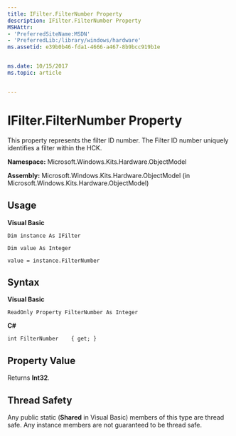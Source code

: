 ```yaml
---
title: IFilter.FilterNumber Property
description: IFilter.FilterNumber Property
MSHAttr:
- 'PreferredSiteName:MSDN'
- 'PreferredLib:/library/windows/hardware'
ms.assetid: e39b0b46-fda1-4666-a467-8b9bcc919b1e


ms.date: 10/15/2017
ms.topic: article


---
```


# IFilter.FilterNumber Property


This property represents the filter ID number. The Filter ID number uniquely identifies a filter within the HCK.

**Namespace:** Microsoft.Windows.Kits.Hardware.ObjectModel

**Assembly:** Microsoft.Windows.Kits.Hardware.ObjectModel (in Microsoft.Windows.Kits.Hardware.ObjectModel)

## <span id="Usage"></span><span id="usage"></span><span id="USAGE"></span>Usage


**Visual Basic**

`Dim instance As IFilter`

`Dim value As Integer`

`value = instance.FilterNumber`

## <span id="Syntax"></span><span id="syntax"></span><span id="SYNTAX"></span>Syntax


**Visual Basic**

`ReadOnly Property FilterNumber As Integer`

**C#**

`int FilterNumber    { get; }`

## <span id="Property_Value"></span><span id="property_value"></span><span id="PROPERTY_VALUE"></span>Property Value


Returns **Int32**.

## <span id="Thread_Safety"></span><span id="thread_safety"></span><span id="THREAD_SAFETY"></span>Thread Safety


Any public static (**Shared** in Visual Basic) members of this type are thread safe. Any instance members are not guaranteed to be thread safe.

 

 






